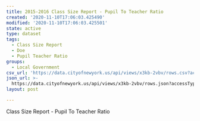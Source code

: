 ```yaml
---
title: 2015-2016 Class Size Report - Pupil To Teacher Ratio
created: '2020-11-10T17:06:03.425490'
modified: '2020-11-10T17:06:03.425501'
state: active
type: dataset
tags:
  - Class Size Report
  - Doe
  - Pupil Teacher Ratio
groups:
  - Local Government
csv_url: 'https://data.cityofnewyork.us/api/views/x3kb-2vbv/rows.csv?accessType=DOWNLOAD'
json_url: >-
  https://data.cityofnewyork.us/api/views/x3kb-2vbv/rows.json?accessType=DOWNLOAD
layout: post

---
```

Class Size Report - Pupil To Teacher Ratio
